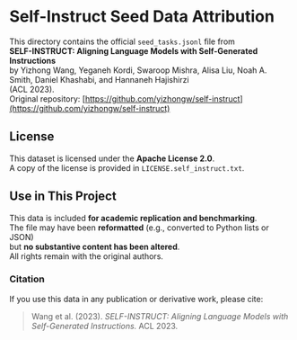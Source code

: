 # Self-Instruct Seed Data Attribution

This directory contains the official `seed_tasks.jsonl` file from  
**SELF-INSTRUCT: Aligning Language Models with Self-Generated Instructions**  
by Yizhong Wang, Yeganeh Kordi, Swaroop Mishra, Alisa Liu, Noah A. Smith, Daniel Khashabi, and Hannaneh Hajishirzi  
(ACL 2023).  
Original repository: [https://github.com/yizhongw/self-instruct](https://github.com/yizhongw/self-instruct)

## License
This dataset is licensed under the **Apache License 2.0**.  
A copy of the license is provided in `LICENSE.self_instruct.txt`.

## Use in This Project
This data is included **for academic replication and benchmarking**.  
The file may have been **reformatted** (e.g., converted to Python lists or JSON)  
but **no substantive content has been altered**.  
All rights remain with the original authors.

### Citation
If you use this data in any publication or derivative work, please cite:

> Wang et al. (2023). *SELF-INSTRUCT: Aligning Language Models with Self-Generated Instructions.* ACL 2023.

